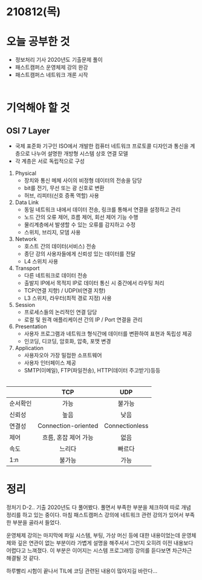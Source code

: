 # 210812(목)

# 오늘 공부한 것

- 정보처리 기사 2020년도 기출문제 풀이
- 패스트캠퍼스 운영체제 강의 완강
- 패스트캠퍼스 네트워크 개론 시작
  <br><br>

# 기억해야 할 것

## OSI 7 Layer

- 국제 표준화 기구인 ISO에서 개발한 컴퓨터 네트워크 프로토콜 디자인과 통신을 계층으로 나누어 설명한 개방형 시스템 상호 연결 모델
- 각 계층은 서로 독립적으로 구성
  <br>

1. Physical
   - 장치와 통신 메체 사이의 비정형 데이터의 전송을 담당
   - bit를 전기, 무선 또는 광 신호로 변환
   - 허브, 리피터(신호 증폭 역할) 사용
2. Data Link
   - 동일 네트워크 내에서 데이터 전송, 링크를 통해서 연결을 설정하고 관리
   - 노드 간의 오류 제어, 흐름 제어, 회선 제어 기능 수행
   - 물리계층에서 발생할 수 있는 오류를 감지하고 수정
   - 스위치, 브리지, 모뎀 사용
3. Network
   - 호스트 간의 데이터(서비스) 전송
   - 종단 강의 사용자들에게 신뢰성 있는 데이터를 전달
   - L4 스위치 사용
4. Transport
   - 다른 네트워크로 데이터 전송
   - 출발지 IP에서 목적지 IP로 데이터 통신 시 중간에서 라우팅 처리
   - TCP(연결 지향) / UDP(비연결 지향)
   - L3 스위치, 라우터(최적 경로 지정) 사용
5. Session
   - 프로세스들의 논리적인 연결 담당
   - 로컬 및 원격 애플리케이션 간의 IP / Port 연결을 관리
6. Presentation
   - 사용자 프로그램과 네트워크 형식간에 데이터를 변환하여 표현과 독립성 제공
   - 인코딩, 디코딩, 암호화, 압축, 포맷 변경
7. Application
   - 사용자오아 가장 밀접한 소프트웨어
   - 사용자 인터페이스 제공
   - SMTP(이메일), FTP(파일전송), HTTP(데이터 주고받기)등등
     <br><br>

|          |         TCP          |      UDP       |
| :------- | :------------------: | :------------: |
| 순서확인 |         가능         |     불가능     |
| 신뢰성   |         높음         |      낮음      |
| 연결성   | Connection-oriented  | Connectionless |
| 제어     | 흐름, 혼잡 제어 가능 |      없음      |
| 속도     |        느리다        |     빠르다     |
| 1:n      |        불가능        |      가능      |

# 정리

정처기 D-2.. 기출 2020년도 다 풀어봤다. 풀면서 부족한 부분을 체크하여 따로 개념 정리를 하고 있는 중이다. 마침 패스트캠퍼스 강의에 네트워크 관련 강의가 있어서 부족한 부분을 골라서 들었다.

운영체제 강의는 마지막에 파일 시스템, 부팅, 가상 머신 등에 대한 내용이었는데 운영체제와 깊은 연관이 없는 부분이라 가볍게 설명을 해주셔서 그런지 오히려 이전 내용보다 어렵다고 느껴졌다. 이 부분은 이어지는 시스템 프로그래밍 강의를 듣다보면 차근차근 해결될 것 같다.

하루빨리 시험이 끝나서 TIL에 코딩 관련된 내용이 많아지길 바란다...
